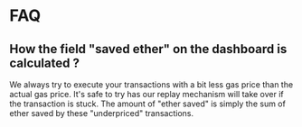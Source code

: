 # FAQ

## How the field "saved ether" on the dashboard is calculated ?

We always try to execute your transactions with a bit less gas price than the actual gas price. It's safe to try has our replay mechanism will take over if the transaction is stuck. The amount of "ether saved" is simply the sum of ether saved by these "underpriced" transactions.





